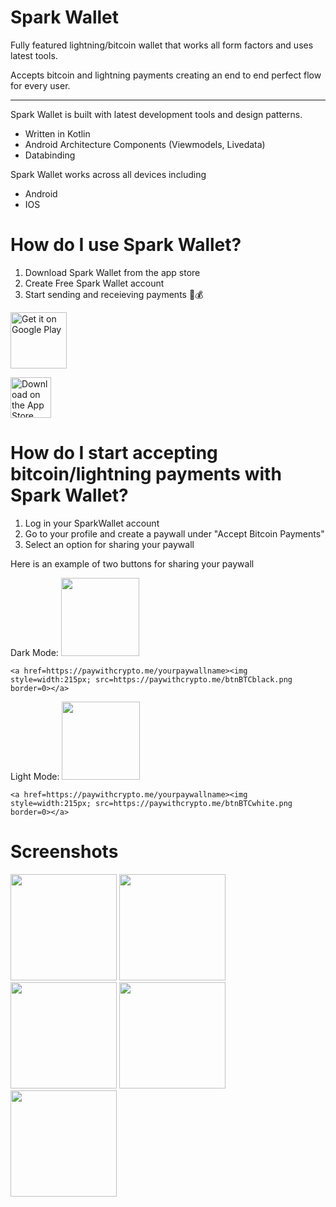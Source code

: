 # Spark Wallet
Fully featured lightning/bitcoin wallet that works all form factors and uses latest tools.

Accepts bitcoin and lightning payments creating an end to end perfect flow for every user.

* * *
Spark Wallet is built with latest development tools and design patterns.
- Written in Kotlin
- Android Architecture Components (Viewmodels, Livedata)
- Databinding

Spark Wallet works across all devices including
- Android
- IOS

# How do I use Spark Wallet?
1. Download Spark Wallet from the app store
2. Create Free Spark Wallet account
3. Start sending and receieving payments 💸💰

<a href='https://play.google.com/store/apps/details?id=io.sparkwallet'><img alt='Get it on Google Play' src='https://play.google.com/intl/en_us/badges/images/generic/en_badge_web_generic.png' height=90px/></a>

<a href='https://apps.apple.com/us/app/sparkwallet-bitcoin-lightning/id1606418661'><img alt='Download on the App Store' src='https://sparkwallet.io/images/appledownloadbtn.svg' style="max-width: 100%;height: 65px;"/></a>


# How do I start accepting bitcoin/lightning payments with Spark Wallet?
1. Log in your SparkWallet account
2. Go to your profile and create a paywall under "Accept Bitcoin Payments"
3. Select an option for sharing your paywall

Here is an example of two buttons for sharing your paywall

Dark Mode:
<img src="https://paywithcrypto.me/btnBTCblack.png" width="125" />
```
<a href=https://paywithcrypto.me/yourpaywallname><img style=width:215px; src=https://paywithcrypto.me/btnBTCblack.png border=0></a>
```

Light Mode:
<img src="https://paywithcrypto.me/btnBTCwhite.png" width="125" />
```
<a href=https://paywithcrypto.me/yourpaywallname><img style=width:215px; src=https://paywithcrypto.me/btnBTCwhite.png border=0></a>
```

# Screenshots

<p float="left">
  <img src="https://raw.githubusercontent.com/LumaSoft/SparkWallet-Bitcoin-Lightning/main/screenshots/screen1.jpg" width="170" />
  <img src="https://raw.githubusercontent.com/LumaSoft/SparkWallet-Bitcoin-Lightning/main/screenshots/screen2.jpg" width="170" />
  <img src="https://raw.githubusercontent.com/LumaSoft/SparkWallet-Bitcoin-Lightning/main/screenshots/screen3.jpg" width="170" />
  <img src="https://raw.githubusercontent.com/LumaSoft/SparkWallet-Bitcoin-Lightning/main/screenshots/screen4.jpg" width="170" />
  <img src="https://raw.githubusercontent.com/LumaSoft/SparkWallet-Bitcoin-Lightning/main/screenshots/screen5.jpg" width="170" />
</p>
